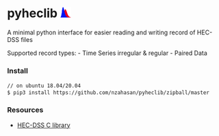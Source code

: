 # pyheclib <img width="25" src="assets/dss-icon.svg" alt="HEC-DSS">

A minimal python interface for easier reading and writing record of HEC-DSS files

Supported record types:
	- Time Series irregular & regular
	- Paired Data

### Install

```
// on ubuntu 18.04/20.04
$ pip3 install https://github.com/nzahasan/pyheclib/zipball/master 
```


### Resources  

- [HEC-DSS C library](https://www.hec.usace.army.mil/software/hec-dss/downloads.aspx) 
